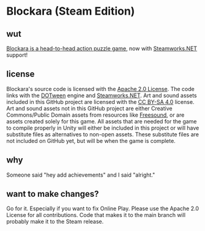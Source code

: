 # Blockara (Steam Edition)
## wut
[Blockara is a head-to-head action puzzle game](https://github.com/HauntedBees/Blockara), now with [Steamworks.NET](https://github.com/rlabrecque/Steamworks.NET) support!
## license
Blockara's source code is licensed with the [Apache 2.0 License](http://www.apache.org/licenses/LICENSE-2.0). The code links with the [DOTween](http://dotween.demigiant.com/) engine and [Steamworks.NET](https://github.com/rlabrecque/Steamworks.NET). Art and sound assets included in this GitHub project are licensed with the [CC BY-SA 4.0](https://creativecommons.org/licenses/by-sa/4.0/) license. Art and sound assets not in this GitHub project are either Creative Commons/Public Domain assets from resources like [Freesound](http://freesound.org/), or are assets created solely for this game. All assets that are needed for the game to compile properly in Unity will either be included in this project or will have substitute files as alternatives to non-open assets. These substitute files are not included on GitHub yet, but will be when the game is complete.
## why
Someone said "hey add achievements" and I said "alright."
## want to make changes?
Go for it. Especially if you want to fix Online Play. Please use the Apache 2.0 License for all contributions. Code that makes it to the main branch will probably make it to the Steam release.